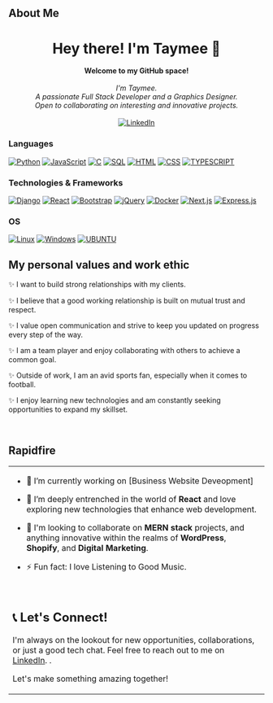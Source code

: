 ## About Me

<h1 align="center"> Hey there! I'm Taymee 👋</h1>

<p align="center">
    <b>Welcome to my GitHub space!</b><br><br>
    <i>
        I'm Taymee.<br>
        A passionate Full Stack Developer and a Graphics Designer.<br>
        Open to collaborating on interesting and innovative projects.<br>
    </i><br>
    <a href="https://www.linkedin.com/in/temitope-douglas/">
        <img src="https://img.shields.io/badge/LinkedIn-blue?style=flat-square&logo=linkedin" alt="LinkedIn">
    </a> <br>
</p>

### Languages
[![Python](https://img.shields.io/badge/python-black?style=for-the-badge&logo=python)](https://github.com/TDgraph)
[![JavaScript](https://img.shields.io/badge/javascript-black?style=for-the-badge&logo=javascript)](https://github.com/TDgraph)
[![C](https://img.shields.io/badge/c-black?style=for-the-badge&logo=c)](https://github.com/TDgraph)
[![SQL](https://img.shields.io/badge/sql-black?style=for-the-badge&logo=mysql)](https://github.com/TDgraph)
[![HTML](https://img.shields.io/badge/html-black?style=for-the-badge&logo=HTML)](https://github.com/TDgraph)
[![CSS](https://img.shields.io/badge/CSS-black?style=for-the-badge&logo=CSS)](https://github.com/TDgraph)
[![TYPESCRIPT](https://img.shields.io/badge/Typescript-black?style=for-the-badge&logo=typescript)](https://github.com/TDgraph)


### Technologies & Frameworks
[![Django](https://img.shields.io/badge/django-black?style=for-the-badge&logo=django)](https://github.com/TDgraph)
[![React](https://img.shields.io/badge/react-black?style=for-the-badge&logo=react)](https://github.com/TDgraph)
[![Bootstrap](https://img.shields.io/badge/bootstrap-black?style=for-the-badge&logo=bootstrap)](https://github.com/u/TDgraph)
[![jQuery](https://img.shields.io/badge/jQuery-black?style=for-the-badge&logo=jQuery)](https://github.com/TDgraph)
[![Docker](https://img.shields.io/badge/docker-black?style=for-the-badge&logo=docker)](https://github.com/TDgraph)
[![Next.js](https://img.shields.io/badge/Next.js-black?style=for-the-badge&logo=Next.js)](https://github.com/TDgraph)
[![Express.js](https://img.shields.io/badge/Express.js-black?style=for-the-badge&logo=Express.js)](https://github.com/TDgraph)

### OS
[![Linux](https://img.shields.io/badge/linux-black?style=for-the-badge&logo=Linux)](https://github.com/TDgraph)
[![Windows](https://img.shields.io/badge/Windows-black?style=for-the-badge&logo=Windows)](https://github.com/TDgraph)
[![UBUNTU](https://img.shields.io/badge/UBUNTU-black?style=for-the-badge&logo=UBUNTU)](https://github.com/TDgraph)


## My personal values and work ethic
✨ I want to build strong relationships with my clients.

✨ I believe that a good working relationship is built on mutual trust and respect.

✨ I value open communication and strive to keep you updated on progress every step of the way.

✨ I am a team player and enjoy collaborating with others to achieve a common goal.

✨ Outside of work, I am an avid sports fan, especially when it comes to football.

✨ I enjoy learning new technologies and am constantly seeking opportunities to expand my skillset.


<br/>  

## Rapidfire  
<table><tr><td valign="top" width="100%">

- 🔭 I’m currently working on [Business Website Deveopment]   
  

- 🌱 I’m deeply entrenched in the world of **React** and love exploring new technologies that enhance web development.

  
- 👯 I'm looking to collaborate on **MERN stack** projects, and anything innovative within the realms of **WordPress**, **Shopify**, and **Digital Marketing**.
  

- ⚡ Fun fact: I love Listening to Good Music.


  <br>

## 📞 Let's Connect!

I'm always on the lookout for new opportunities, collaborations, or just a good tech chat. Feel free to reach out to me on [LinkedIn](https://www.linkedin.com/in/temitope-douglas/). </a>.

Let's make something amazing together!

<!--
**TDgraph/TDgraph** is a ✨ _special_ ✨ repository because its `README.md` (this file) appears on your GitHub profile.

Here are some ideas to get you started:

- 🔭 I’m currently working on ...
- 🌱 I’m currently learning ...
- 👯 I’m looking to collaborate on ...
- 🤔 I’m looking for help with ...
- 💬 Ask me about ...
- 📫 How to reach me: ...
- 😄 Pronouns: ...
- ⚡ Fun fact: ...
-->
